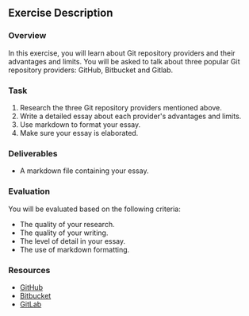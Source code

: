 ## Exercise Description

### Overview

In this exercise, you will learn about Git repository providers and their advantages and limits. You will be asked to talk about three popular Git repository providers: GitHub, Bitbucket and Gitlab.

### Task

1. Research the three Git repository providers mentioned above.
2. Write a detailed essay about each provider's advantages and limits.
3. Use markdown to format your essay.
4. Make sure your essay is elaborated.

### Deliverables

- A markdown file containing your essay.

### Evaluation

You will be evaluated based on the following criteria:

- The quality of your research.
- The quality of your writing.
- The level of detail in your essay.
- The use of markdown formatting.

### Resources

- [GitHub](https://github.com/)
- [Bitbucket](https://bitbucket.org/)
- [GitLab](https://gitlab.com/)
